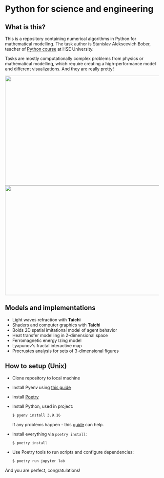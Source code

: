 # Python for science and engineering
## What is this?
This is a repository containing numerical algorithms in Python for mathematical modelling.
The task author is Stanislav Alekseevich Bober, teacher of [Python course](https://www.hse.ru/edu/courses/646488730) at HSE University.

Tasks are mostly computationally complex problems from physics or mathematical modelling, which require creating a high-performance model and different visualizations. And they are really pretty!

<img src="https://github.com/rmnigm/py-cp3/blob/84d14af3215326c199e3de8dd29fa45a3a3361f1/shaders/noisy_halo.gif?raw=true" height="360px" width="640px">

<img src="https://github.com/rmnigm/py-cp3/blob/cf0608507ed546e970d109d7fad81d28542f9336/light_waves/light.gif?raw=true" height="360px" width="640px">

## Models and implementations
- Light waves refraction with **Taichi**
- Shaders and computer graphics with **Taichi**
- Boids 2D spatial imitational model of agent behavior
- Heat transfer modelling in 2-dimensional space
- Ferromagnetic energy Izing model
- Lyapunov's fractal interactive map
- Procrustes analysis for sets of 3-dimensional figures

## How to setup (Unix)
- Clone repository to local machine
- Install Pyenv using [this guide](https://github.com/pyenv/pyenv#installation)
- Install [Poetry](https://python-poetry.org)
- Install Python, used in project:
  ```bash
  $ pyenv install 3.9.16
  ```
  If any problems happen - this [guide](https://github.com/pyenv/pyenv/wiki/Common-build-problems) can help.

- Install everything via `poetry install`:
  ```bash
  $ poetry install
  ```
- Use Poetry tools to run scripts and configure dependencies:
  ```bash
  $ poetry run jupyter lab
  ```

And you are perfect, congratulations!
